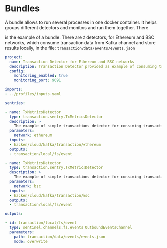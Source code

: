 # Bundles

A bundle allows to run several processes in one docker container. It helps groups different detectors and monitors and run them together. There 

is the example of a bundle. There are 2 detectors, for Ethereum and BSC networks, which consume transaction data from Kafka channel and store results locally, in the file: `transaction/data/events/events.json`

```yaml
project:
  name: Transaction Detector for Ethereum and BSC networks
  description: Transaction Detector provided as example of consuming transactions and collecting metrics
  config:
    monitoring_enabled: true
    monitoring_port: 9091

imports:
- ../profiles/inputs.yaml

sentries:

- name: TxMetricsDetector
  type: transaction.sentry.TxMetricsDetector
  description: >
    The example of simple transactions detector for consiming transaction and collecting metrics around it
  parameters:
    network: ethereum
  inputs:
  - hacken/cloud/kafka/transaction/ethereum
  outputs:
  - transaction/local/fs/event

- name: TxMetricsDetector
  type: transaction.sentry.TxMetricsDetector
  description: >
    The example of simple transactions detector for consiming transaction and collecting metrics around it
  parameters:
    network: bsc
  inputs:
  - hacken/cloud/kafka/transaction/bsc
  outputs:
  - transaction/local/fs/event

outputs:

- id: transaction/local/fs/event
  type: sentinel.channels.fs.events.OutboundEventsChannel
  parameters:
    path: transaction/data/events/events.json
    mode: overwrite

```